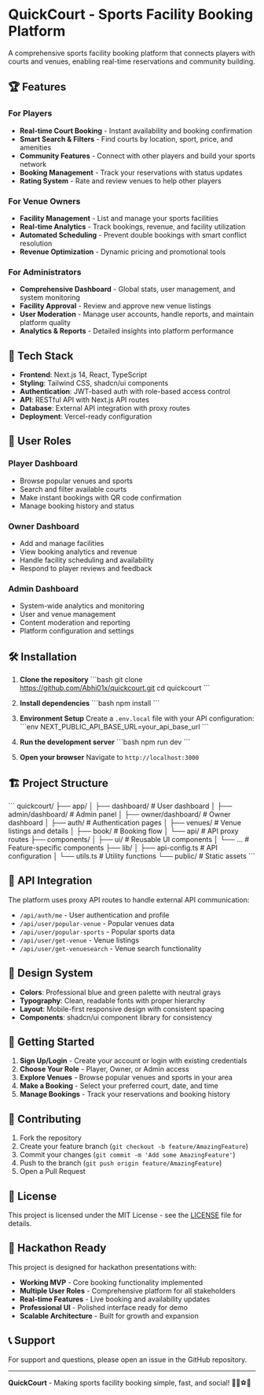 # QuickCourt - Sports Facility Booking Platform

A comprehensive sports facility booking platform that connects players with courts and venues, enabling real-time reservations and community building.

## 🏆 Features

### For Players
- **Real-time Court Booking** - Instant availability and booking confirmation
- **Smart Search & Filters** - Find courts by location, sport, price, and amenities
- **Community Features** - Connect with other players and build your sports network
- **Booking Management** - Track your reservations with status updates
- **Rating System** - Rate and review venues to help other players

### For Venue Owners
- **Facility Management** - List and manage your sports facilities
- **Real-time Analytics** - Track bookings, revenue, and facility utilization
- **Automated Scheduling** - Prevent double bookings with smart conflict resolution
- **Revenue Optimization** - Dynamic pricing and promotional tools

### For Administrators
- **Comprehensive Dashboard** - Global stats, user management, and system monitoring
- **Facility Approval** - Review and approve new venue listings
- **User Moderation** - Manage user accounts, handle reports, and maintain platform quality
- **Analytics & Reports** - Detailed insights into platform performance

## 🚀 Tech Stack

- **Frontend**: Next.js 14, React, TypeScript
- **Styling**: Tailwind CSS, shadcn/ui components
- **Authentication**: JWT-based auth with role-based access control
- **API**: RESTful API with Next.js API routes
- **Database**: External API integration with proxy routes
- **Deployment**: Vercel-ready configuration

## 📱 User Roles

### Player Dashboard
- Browse popular venues and sports
- Search and filter available courts
- Make instant bookings with QR code confirmation
- Manage booking history and status

### Owner Dashboard
- Add and manage facilities
- View booking analytics and revenue
- Handle facility scheduling and availability
- Respond to player reviews and feedback

### Admin Dashboard
- System-wide analytics and monitoring
- User and venue management
- Content moderation and reporting
- Platform configuration and settings

## 🛠️ Installation

1. **Clone the repository**
   \`\`\`bash
   git clone https://github.com/Abhi01x/quickcourt.git
   cd quickcourt
   \`\`\`

2. **Install dependencies**
   \`\`\`bash
   npm install
   \`\`\`

3. **Environment Setup**
   Create a `.env.local` file with your API configuration:
   \`\`\`env
   NEXT_PUBLIC_API_BASE_URL=your_api_base_url
   \`\`\`

4. **Run the development server**
   \`\`\`bash
   npm run dev
   \`\`\`

5. **Open your browser**
   Navigate to `http://localhost:3000`

## 🏗️ Project Structure

\`\`\`
quickcourt/
├── app/
│   ├── dashboard/          # User dashboard
│   ├── admin/dashboard/    # Admin panel
│   ├── owner/dashboard/    # Owner dashboard
│   ├── auth/              # Authentication pages
│   ├── venues/            # Venue listings and details
│   ├── book/              # Booking flow
│   └── api/               # API proxy routes
├── components/
│   ├── ui/                # Reusable UI components
│   └── ...                # Feature-specific components
├── lib/
│   ├── api-config.ts      # API configuration
│   └── utils.ts           # Utility functions
└── public/                # Static assets
\`\`\`

## 🔧 API Integration

The platform uses proxy API routes to handle external API communication:

- `/api/auth/me` - User authentication and profile
- `/api/user/popular-venue` - Popular venues data
- `/api/user/popular-sports` - Popular sports data
- `/api/user/get-venue` - Venue listings
- `/api/user/get-venuesearch` - Venue search functionality

## 🎨 Design System

- **Colors**: Professional blue and green palette with neutral grays
- **Typography**: Clean, readable fonts with proper hierarchy
- **Layout**: Mobile-first responsive design with consistent spacing
- **Components**: shadcn/ui component library for consistency

## 🚦 Getting Started

1. **Sign Up/Login** - Create your account or login with existing credentials
2. **Choose Your Role** - Player, Owner, or Admin access
3. **Explore Venues** - Browse popular venues and sports in your area
4. **Make a Booking** - Select your preferred court, date, and time
5. **Manage Bookings** - Track your reservations and booking history

## 🤝 Contributing

1. Fork the repository
2. Create your feature branch (`git checkout -b feature/AmazingFeature`)
3. Commit your changes (`git commit -m 'Add some AmazingFeature'`)
4. Push to the branch (`git push origin feature/AmazingFeature`)
5. Open a Pull Request

## 📄 License

This project is licensed under the MIT License - see the [LICENSE](LICENSE) file for details.

## 🏅 Hackathon Ready

This project is designed for hackathon presentations with:
- **Working MVP** - Core booking functionality implemented
- **Multiple User Roles** - Comprehensive platform for all stakeholders
- **Real-time Features** - Live booking and availability updates
- **Professional UI** - Polished interface ready for demo
- **Scalable Architecture** - Built for growth and expansion

## 📞 Support

For support and questions, please open an issue in the GitHub repository.

---

**QuickCourt** - Making sports facility booking simple, fast, and social! 🏸🏀⚽🎾
